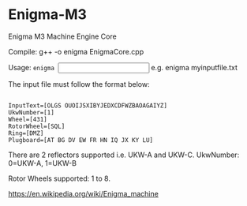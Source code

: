 # Enigma-M3
Enigma M3 Machine Engine Core

Compile:
g++ -o enigma EnigmaCore.cpp

Usage:
<code>enigma <input file name></code>
e.g. enigma myinputfile.txt

The input file must follow the format below:

<code>
InputText=[OLGS OUOIJSXIBYJEDXCDFWZBAOAGAIYZ]
UkwNumber=[1]
Wheel=[431]
RotorWheel=[SQL]
Ring=[DMZ]
Plugboard=[AT BG DV EW FR HN IQ JX KY LU]
</code>

There are 2 reflectors supported i.e. UKW-A and UKW-C.
UkwNumber: 0=UKW-A, 1=UKW-B

Rotor Wheels supported: 1 to 8.

https://en.wikipedia.org/wiki/Enigma_machine
